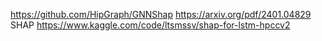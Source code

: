 

https://github.com/HipGraph/GNNShap
https://arxiv.org/pdf/2401.04829
SHAP
https://www.kaggle.com/code/ltsmssv/shap-for-lstm-hpccv2







